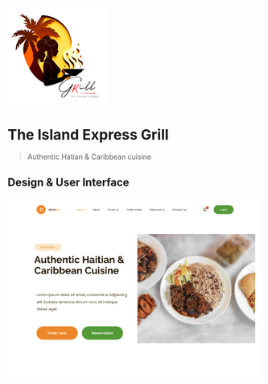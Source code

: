 <img src="./docs/images/the-island-express-grill.png" alt="The Island Express Grill" width="200">

# The Island Express Grill

> Authentic Hatian & Caribbean cuisine

## Design & User Interface

<img src="./docs/images/the-ialand-express-grill-ui.png" alt="The Island Express Grill UI" width="600">

